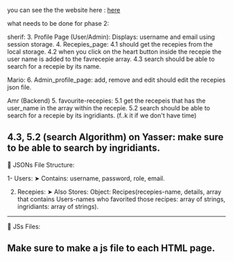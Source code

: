 you can see the the website here : [here](https://marioboby.github.io/test_web/) 


what needs to be done for phase 2:

sherif:
3. Profile Page (User/Admin):
Displays: username and email using session storage.
4. Recepies_page:
4.1 should get the recepies from the local storage.
4.2 when you click on the heart button inside the recepie the user name is added to the favrecepie array.
4.3 search should be able to search for a recepie by its name.

Mario:
6. Admin_profile_page: add, remove and edit should edit the recepies json file.

Amr  (Backend)
5. favourite-recepies:
5.1 get the recepeis that has the user_name in the array within the recepie.
5.2 search should be able to search for a recepie by its ingridiants. (f..k it if we don't have time) 

4.3, 5.2 (search Algorithm) on Yasser: make sure to be able to search by ingridiants.
---------------------------------------------------------------------------------------------------------

📁 JSONs File Structure:

1- Users:
➤ Contains: username, password, role, email.

2. Recepies:
➤ Also Stores: Object: Recipes(recepies-name, details, array that contains Users-names who favorited those recipes: array of strings, ingridiants: array of strings).
---------------------------------------------------------------------------------------------------------
📁 JSs Files:

Make sure to make a js file to each HTML page. 
---------------------------------------------------------------------------------------------------------

